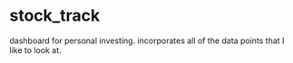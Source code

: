 # stock_track
dashboard for personal investing. incorporates all of the data points that I like to look at.
